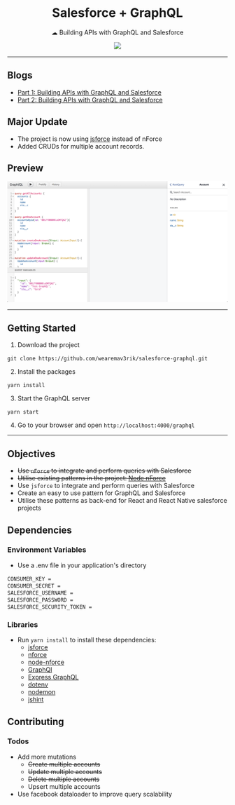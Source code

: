 
<h1 align="center">Salesforce + GraphQL</h1>
<p align="center">☁︎ Building APIs with GraphQL and Salesforce</p>
<p align="center"><a href="https://travis-ci.com/Gurenax/salesforce-graphql/"><img src="https://travis-ci.com/Gurenax/salesforce-graphql.svg?branch=master"/></a>
</p>

---

## Blogs
- [Part 1: Building APIs with GraphQL and Salesforce](https://www.mav3rik.com/blog/salesforce-graphql)
- [Part 2: Building APIs with GraphQL and Salesforce](https://www.mav3rik.com/blog/salesforce-graphql-1)

## Major Update
- The project is now using [jsforce](https://github.com/jsforce/jsforce) instead of nForce
- Added CRUDs for multiple account records.

## Preview
![](/docs/images/graphql.png)

---

## Getting Started
1. Download the project
```
git clone https://github.com/wearemav3rik/salesforce-graphql.git
```

2. Install the packages
```
yarn install
```

3. Start the GraphQL server
```
yarn start
```

4. Go to your browser and open `http://localhost:4000/graphql`

---

## Objectives
- ~~Use `nForce` to integrate and perform queries with Salesforce~~
- ~~Utilise existing patterns in the project: [Node nForce](https://github.com/Gurenax/node-nforce)~~
- Use `jsforce` to integrate and perform queries with Salesforce
- Create an easy to use pattern for GraphQL and Salesforce
- Utilise these patterns as back-end for React and React Native salesforce projects


## Dependencies
### Environment Variables
- Use a .env file in your application's directory
```
CONSUMER_KEY = 
CONSUMER_SECRET = 
SALESFORCE_USERNAME = 
SALESFORCE_PASSWORD = 
SALESFORCE_SECURITY_TOKEN = 
```

### Libraries
- Run `yarn install` to install these dependencies:
  - [jsforce](https://github.com/jsforce/jsforce)
  - [nforce](https://github.com/kevinohara80/nforce)
  - [node-nforce](https://github.com/Gurenax/node-nforce)
  - [GraphQl](https://github.com/graphql/graphql-js)
  - [Express GraphQL](https://github.com/graphql/express-graphql)
  - [dotenv](https://github.com/motdotla/dotenv)
  - [nodemon](https://github.com/remy/nodemon)
  - [jshint](https://github.com/jshint/jshint)

## Contributing
### Todos
- Add more mutations
  - ~~Create multiple accounts~~
  - ~~Update multiple accounts~~
  - ~~Delete multiple accounts~~
  - Upsert multiple accounts
- Use facebook dataloader to improve query scalability
